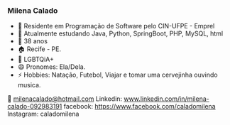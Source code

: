 ### Milena Calado 

- 🔭 Residente em Programação de Software pelo CIN-UFPE - Emprel
- 🌱 Atualmente estudando Java, Python, SpringBoot, PHP, MySQL, html
- 💬 38 anos
- :house: Recife - PE.
- :two_women_holding_hands: LGBTQiA+
- 😄 Pronomes: Ela/Dela.
- ⚡ Hobbies: Natação, Futebol, Viajar e tomar uma cervejinha ouvindo musica.

:email: milenacalado@hotmail.com
Linkedin: www.linkedin.com/in/milena-calado-092983191
facebook: https://www.facebook.com/caladomilena
Instagram: caladomilena



